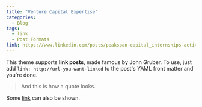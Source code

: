 ```yaml
---
title: "Venture Capital Expertise"
categories:
  - Blog
tags:
  - link
  - Post Formats
link: https://www.linkedin.com/posts/peakspan-capital_internships-activity-6691764685550821376-lJBE 
---
```


This theme supports **link posts**, made famous by John Gruber. To use, just add `link: http://url-you-want-linked` to the post's YAML front matter and you're done.

> And this is how a quote looks.

Some [link](#) can also be shown.
